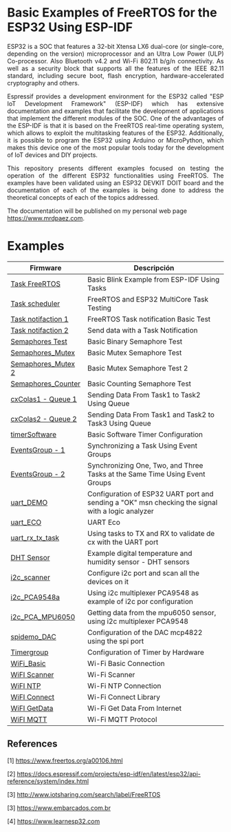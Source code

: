 # Basic Examples of FreeRTOS for the ESP32 Using ESP-IDF

<p align="justify">ESP32 is a SOC that features a 32-bit Xtensa LX6 dual-core (or single-core, depending on the version) microprocessor and an Ultra Low Power (ULP) Co-processor. Also Bluetooth v4.2 and Wi-Fi 802.11 b/g/n connectivity. As well as a security block that supports all the features of the IEEE 82.11 standard, including secure boot, flash encryption, hardware-accelerated cryptography and others.</p>

<p align="justify">Espressif provides a development environment for the ESP32 called "ESP IoT Development Framework" (ESP-IDF) which has extensive documentation and examples that facilitate the development of applications that implement the different modules of the SOC. One of the advantages of the ESP-IDF is that it is based on the FreeRTOS real-time operating system, which allows to exploit the multitasking features of the ESP32. Additionally, it is possible to program the ESP32 using Arduino or MicroPython, which makes this device one of the most popular tools today for the development of IoT devices and DIY projects.</p>

<p align="justify">This repository presents different examples focused on testing the operation of the different ESP32 functionalities using FreeRTOS. The examples have been validated using an ESP32 DEVKIT DOIT board and the documentation of each of the examples is being done to address the theoretical concepts of each of the topics addressed.</p> 

The documentation will be published on my personal web page https://www.mrdpaez.com.


# Examples

| Firmware       |Descripción			|
|----------------|-------------------------------|
|[Task FreeRTOS](https://github.com/DiegoPaezA/FreeRTOS_Examples/tree/master/Task_FreeRTOS)           |Basic Blink Example from ESP-IDF Using Tasks|
|[Task scheduler](https://github.com/DiegoPaezA/FreeRTOS_Examples/tree/master/tareas_Planificador_1)  |FreeRTOS and ESP32 MultiCore Task Testing|
|[Task notifaction 1](https://github.com/DiegoPaezA/FreeRTOS_Examples/tree/master/TaskNotification_1) |FreeRTOS Task notification Basic Test | 
|[Task notifaction 2](https://github.com/DiegoPaezA/FreeRTOS_Examples/tree/master/Task%20Notification%202)| Send data with a Task Notification|
|[Semaphores Test](https://github.com/DiegoPaezA/FreeRTOS_Examples/tree/master/Semaforo_Test1)      | Basic Binary Semaphore Test   | 
|[Semaphores_Mutex](https://github.com/DiegoPaezA/FreeRTOS_Examples/tree/master/Semaforo_Mutex_1)   | Basic Mutex Semaphore Test   | 
|[Semaphores_Mutex 2](https://github.com/DiegoPaezA/FreeRTOS_Examples/tree/master/mutex_2)   | Basic Mutex Semaphore Test 2  | 
|[Semaphores_Counter](https://github.com/DiegoPaezA/FreeRTOS_Examples/tree/master/Semaforo_Contador1)| Basic Counting Semaphore Test   |
|[cxColas1 - Queue 1](https://github.com/DiegoPaezA/FreeRTOS_Examples/tree/master/cxColas_1)        | Sending Data From Task1 to Task2 Using Queue  | 
|[cxColas2 - Queue 2](https://github.com/DiegoPaezA/FreeRTOS_Examples/tree/master/cxColas_2)        | Sending Data From Task1 and Task2 to Task3 Using Queue  | 
|[timerSoftware](https://github.com/DiegoPaezA/FreeRTOS_Examples/tree/master/timerSoftware_1)       | Basic Software Timer Configuration  | 
|[EventsGroup - 1](https://github.com/DiegoPaezA/FreeRTOS_Examples/tree/master/gruposEventos_1)     | Synchronizing  a Task Using Event Groups  | 
|[EventsGroup - 2](https://github.com/DiegoPaezA/FreeRTOS_Examples/tree/master/gruposEventos_2)     | Synchronizing  One, Two, and Three Tasks at the Same Time Using Event Groups| 
|[uart_DEMO](https://github.com/DiegoPaezA/FreeRTOS_Examples/tree/master/uartdemo)                  |Configuration of ESP32 UART port and sending a "OK" msn checking the signal with a logic analyzer | 
|[uart_ECO](https://github.com/DiegoPaezA/FreeRTOS_Examples/tree/master/uart_eco_vscode)            |UART Eco| 
|[uart_rx_tx_task ](https://github.com/DiegoPaezA/FreeRTOS_Examples/tree/master/uart_rxtx_task)     |Using tasks to TX and RX to validate de cx with the UART port| 
|[DHT Sensor](https://github.com/DiegoPaezA/FreeRTOS_Examples/tree/master/dhtdemo)                  |Example digital temperature and humidity sensor - DHT sensors| 
|[i2c_scanner](https://github.com/DiegoPaezA/FreeRTOS_Examples/tree/master/i2c_scanner)             |Configure i2c port and scan all the devices on it| 
|[i2c_PCA9548a](https://github.com/DiegoPaezA/FreeRTOS_Examples/tree/master/i2cPCA9548a)            |Using i2c multiplexer PCA9548 as example of i2c por configuration| 
|[i2c_PCA_MPU6050](https://github.com/DiegoPaezA/FreeRTOS_Examples/tree/master/i2c_PCA_MPU6050)     |Getting data from the mpu6050 sensor, using i2c multiplexer PCA9548|
|[spidemo_DAC](https://github.com/DiegoPaezA/FreeRTOS_Examples/tree/master/spidemo_dac)             |Configuration of the DAC mcp4822 using the spi port|
|[Timergroup](https://github.com/DiegoPaezA/FreeRTOS_Examples/tree/master/Timergroup)               |Configuration of Timer by Hardware| 
|[WiFi_Basic](https://github.com/DiegoPaezA/FreeRTOS_Examples/tree/master/wifi_basic_1)             |Wi-Fi Basic Connection| 
|[WiFI Scanner](https://github.com/DiegoPaezA/FreeRTOS_Examples/tree/master/wifi_escaner_2)         |Wi-Fi Scanner| 
|[WiFI NTP](https://github.com/DiegoPaezA/FreeRTOS_Examples/tree/master/wifi_ntp_3)                 |Wi-Fi NTP Connection| 
|[WiFI Connect](https://github.com/DiegoPaezA/FreeRTOS_Examples/tree/master/wifi_connect_4)         |Wi-Fi Connect Library| 
|[WiFI GetData](https://github.com/DiegoPaezA/FreeRTOS_Examples/tree/master/wifi_getdata_5)         |Wi-Fi Get Data From Internet| 
|[WiFI MQTT](https://github.com/DiegoPaezA/FreeRTOS_Examples/tree/master/wifi_mqtt_6)               |Wi-Fi MQTT Protocol| 


## References

[1] https://www.freertos.org/a00106.html

[2] https://docs.espressif.com/projects/esp-idf/en/latest/esp32/api-reference/system/index.html

[3] http://www.iotsharing.com/search/label/FreeRTOS

[3] https://www.embarcados.com.br

[4] https://www.learnesp32.com
